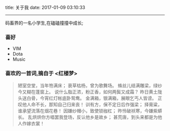 title: 关于我 
date: 2017-01-09 03:10:33

---
码畜界的一名小学生,在磕磕撞撞中成长;

### 喜好 
- VIM
- Dota
- Music

### 喜欢的一首词,摘自于 <红楼梦>
> 陋室空堂，当年笏满床；
> 衰草枯杨，曾为歌舞场。 
> 蛛丝儿结满雕梁，绿纱今又糊在蓬窗上。
> 说什么脂正浓，粉正香，如何两鬓又成霜？ 
> 昨日黄土陇头送白骨，今宵红灯帐底卧鸳鸯。 
> 金满箱，银满箱，展眼乞丐人皆谤。
> 正叹他人命不长，那知自己归来丧！ 
> 训有方，保不定日后作强梁；
> 择膏粱，谁承望流落在烟花巷！ 
> 因嫌纱帽小，致使锁枷杠；
> 昨怜破袄寒，今嫌紫蟒长。 
> 乱烘烘你方唱罢我登场，反认他乡是故乡；
> 甚荒唐，到头来都是为他人作嫁衣裳！





